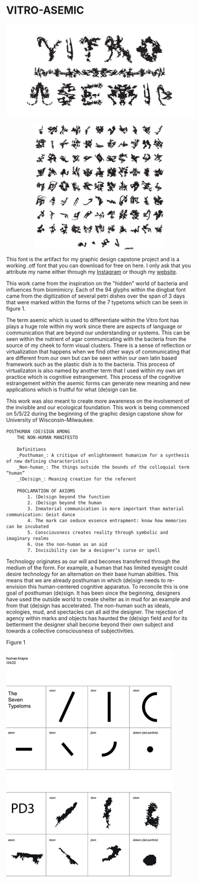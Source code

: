 # VITRO-ASEMIC
<p align="center" width="100%">
    <img src="IMAGES/VA-LOGO.png" alt="VITRO_ASEMIC-LOGO" width="750">
</p>

<p align="center" width="100%">
    <img src="IMAGES/94-GLYPHS.png" alt="94 Glyphs" width="350">
</p>


This font is the artifact for my graphic design capstone project and is a working .otf font that you can download for free on here. I only ask that you attribute my name either through my [Instagram](https://instagram.com/thomaskrajna_artist) or though my [website](https://www.thomaskrajna.com/). 

This work came from the inspiration on the "hidden" world of bacteria and influences from biomimicry. Each of the 94 glyphs within the dingbat font came from the digitization of several petri dishes over the span of 3 days that were marked within the forms of the 7 typetoms which can be seen in figure 1.

The term asemic which is used to differentiate within the Vitro font has plays a huge role within my work since there are aspects of language or communication that are beyond our understanding or systems. This can be seen within the nutrient of agar communicating with the bacteria from the source of my cheek to form visual clusters. There is a sense of reflection or virtualization that happens when we find other ways of communicating that are different from our own but can be seen within our own latin based framework such as the plastic dish is to the bacteria. This process of virtualizaton is also named by another term that I used within my own art practice which is cognitive estrangement. This process of the cognitive estrangement within the asemic forms can generate new meaning and new applications which is fruitful for what (de)sign can be.

This work was also meant to create more awareness on the involvement of the invisible and our ecological foundation. This work is being commenced on 5/5/22 during the beginning of the graphic design capstone show for University of Wisconsin-Milwaukee. 

	POSTHUMAN (DE)SIGN AMONG 
        THE NON-HUMAN MANIFESTO
        
        Definitions
    	_Posthuman_: A critique of enlightenment humanism for a synthesis of new defining characteristics
    	_Non-human_: The things outside the bounds of the colloquial term “human”
    	_(De)sign_: Meaning creation for the referent

        PROCLAMATION OF AXIOMS
            1. (De)sign beyond the function
            2. (De)sign beyond the human
            3. Inmaterial communication is more important than material communication: Geist dance
            4. The mark can seduce essence entrapment: know how memories can be incubated
            5. Consciousness creates reality through symbolic and imaginary realms  
            6. Use the non-human as an aid
            7. Invisibility can be a designer’s curse or spell
    
Technology originates as our will and becomes transferred through the medium of the form. For example, a human that has limited eyesight could desire technology for an alternation on their base human abilities. This means that we are already posthuman in which (de)sign needs to re-envision this human-centered cognitive apparatus. To reconcile this is one goal of posthuman (de)sign. It has been since the beginning, designers have used the outside world to create shelter as in mud for an example and from that (de)sign has accelerated. The non-human such as ideals, ecologies, mud, and spectacles can all aid the designer. The rejection of agency within marks and objects has haunted the (de)sign field and for its betterment the designer shall become beyond their own subject and towards a collective consciousness of subjectivities.

Figure 1

<img src="IMAGES/PD123-SYNTH.jpg" alt="Synthesis of the 7 typetoms over the extraction of 3 days" width="450">


